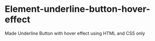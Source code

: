 # Element-underline-button-hover-effect
Made Underline Button with hover effect using HTML and CSS only
